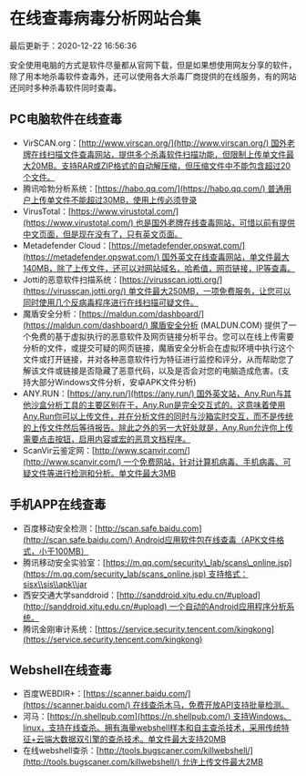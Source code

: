 在线查毒病毒分析网站合集[](#在线查毒病毒分析网站合集)
=============================

最后更新于：2020-12-22 16:56:36

安全使用电脑的方式是软件尽量都从官网下载，但是如果想使用网友分享的软件，除了用本地杀毒软件查毒外，还可以使用各大杀毒厂商提供的在线服务，有的网站还同时多种杀毒软件同时查毒。

PC电脑软件在线查毒[](#PC电脑软件在线查毒)
-------------------------

*   VirSCAN.org：[http://www.virscan.org/](http://www.virscan.org/) 国外老牌在线扫描文件查毒网站，提供多个杀毒软件扫描功能，但限制上传单文件最大20MB。支持RAR或ZIP格式的自动解压缩，但压缩文件中不能包含超过20个文件。
*   腾讯哈勃分析系统：[https://habo.qq.com/](https://habo.qq.com/) 普通用户上传单文件不能超过30MB，使用上传必须登录
*   VirusTotal：[https://www.virustotal.com/](https://www.virustotal.com/) 也是国外老牌在线查毒网站，可惜以前有提供中文页面，但是现在没有了，只有英文页面。
*   Metadefender Cloud：[https://metadefender.opswat.com/](https://metadefender.opswat.com/) 国外英文在线查毒网站，单文件最大140MB，除了上传文件，还可以对网站域名，哈希值，网页链接，IP等查毒。
*   Jotti的恶意软件扫描系统：[https://virusscan.jotti.org/](https://virusscan.jotti.org/) 单文件最大250MB，一项免费服务，让您可以同时使用几个反病毒程序进行在线扫描可疑文件。
*   魔盾安全分析：[https://maldun.com/dashboard/](https://maldun.com/dashboard/) 魔盾安全分析 (MALDUN.COM) 提供了一个免费的基于虚拟执行的恶意软件及网页链接分析平台。您可以在线上传需要分析的文件，或提交可疑的网页链接，魔盾安全分析会在虚拟环境中执行这个文件或打开链接，并对各种恶意软件行为特征进行监控和评分，从而帮助您了解该文件或链接是否隐藏了恶意代码，以及是否会对您的电脑造成危害。(支持大部分Windows文件分析，安卓APK文件分析)
*   ANY.RUN：[https://any.run/](https://any.run/) 国外英文站，Any.Run与其他沙盒分析工具的主要区别在于，Any.Run是完全交互式的。这意味着使用Any.Run你可以上传文件，并在分析文件的同时与沙箱实时交互，而不是传统的上传文件然后等待报告。除此之外的另一大好处就是，Any.Run允许你上传需要点击按钮，启用内容或宏的恶意文档程序。
*   ScanVir云鉴定网：[http://www.scanvir.com/](http://www.scanvir.com/) 一个免费网站，针对计算机病毒、手机病毒、可疑文件等进行检测和分析。单文件最大3MB

手机APP在线查毒[](#手机APP在线查毒)
-----------------------

*   百度移动安全检测：[http://scan.safe.baidu.com](http://scan.safe.baidu.com/) Android应用软件包在线查毒（APK文件格式，小于100MB）
*   腾讯移动安全实验室：[https://m.qq.com/security\_lab/scans\_online.jsp](https://m.qq.com/security_lab/scans_online.jsp) 支持格式：sisx\\sis\\apk\\jar
*   西安交通大学sanddroid：[http://sanddroid.xjtu.edu.cn/#upload](http://sanddroid.xjtu.edu.cn/#upload) 一个自动的Android应用程序分析系统。
*   腾讯金刚审计系统：[https://service.security.tencent.com/kingkong](https://service.security.tencent.com/kingkong)

Webshell在线查毒[](#Webshell在线查毒)
-----------------------------

*   百度WEBDIR+：[https://scanner.baidu.com/](https://scanner.baidu.com/) 在线查杀木马，免费开放API支持批量检测。
*   河马：[https://n.shellpub.com](https://n.shellpub.com/) 支持Windows、linux，支持在线查杀。拥有海量webshell样本和自主查杀技术，采用传统特征+云端大数据双引擎的查杀技术。单文件最大支持20MB
*   在线webshell查杀：[http://tools.bugscaner.com/killwebshell/](http://tools.bugscaner.com/killwebshell/) 允许上传文件最大2MB